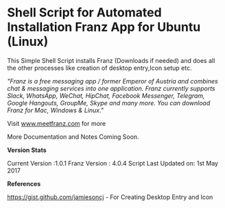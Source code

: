 # Shell Script for Automated Installation Franz App for Ubuntu (Linux)
This Simple Shell Script installs Franz (Downloads if needed) and does all the other processes like creation of desktop entry,Icon setup etc.

*"Franz is a free messaging app / former Emperor of Austria and combines chat & messaging services into one application. Franz currently supports Slack, WhatsApp, WeChat, HipChat, Facebook Messenger, Telegram, Google Hangouts, GroupMe, Skype and many more. You can download Franz for Mac, Windows & Linux."*

Visit www.meetfranz.com for more

More Documentation and Notes Coming Soon.

**Version Stats**

Current Version :1.0.1
Franz Version : 4.0.4
Script Last Updated on: 1st May 2017

**References**

https://gist.github.com/jamiesoncj - For Creating Desktop Entry and Icon 
